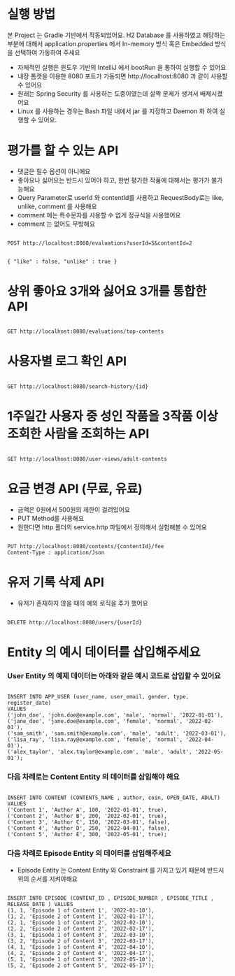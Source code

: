 # 실행 방법
본 Project 는 Gradle 기반에서 작동되었어요. H2 Database 를 사용하였고 해당하는 부분에 대해서
application.properties 에서 In-memory 방식 혹은 Embedded 방식을 선택하여 가동하여 주세요

* 자체적인 실행은 윈도우 기반의 IntelliJ 에서 bootRun 을 통하여 실행할 수 있어요
* 내장 톰캣을 이용한 8080 포트가 가동되면 http://localhost:8080 과 같이 사용할 수 있어요
* 원래는 Spring Security 를 사용하는 도중이였는데 살짝 문제가 생겨서 배제시켰어요
* Linux 를 사용하는 경우는 Bash 파일 내에서 jar 를 지정하고 Daemon 화 하여 실행할 수 있어요.


# 평가를 할 수 있는 API
* 댓글은 필수 옵션이 아니에요
* 좋아요나 싫어요는 반드시 있어야 하고, 한번 평가한 작품에 대해서는 평가가 불가능해요
* Query Parameter로 userId 와 contentId를 사용하고 RequestBody로는 like, unlike, comment 를 사용해요
* comment 에는 특수문자를 사용할 수 없게 정규식을 사용했어요 
* comment 는 없어도 무방해요
<code>
POST http://localhost:8080/evaluations?userId=5&contentId=2

{
  "like" : false,
  "unlike" : true
}
</code>

# 상위 좋아요 3개와 싫어요 3개를 통합한 API
<code>
GET http://localhost:8080/evaluations/top-contents
</code>

# 사용자별 로그 확인 API
<code>
GET http://localhost:8080/search-history/{id}
</code>

# 1주일간 사용자 중 성인 작품을 3작품 이상 조회한 사람을 조회하는 API
<code>
GET http://localhost:8080/user-views/adult-contents
</code>


# 요금 변경 API (무료, 유료)
* 금액은 0원에서 500원의 제한이 걸려있어요
* PUT Method를 사용해요
* 원한다면 http 폴더의 service.http 파일에서 정의해서 실험해볼 수 있어요

<code>
PUT http://localhost:8080/contents/{contentId}/fee
Content-Type : application/Json
</code>

# 유저 기록 삭제 API
* 유저가 존재하지 않을 때의 예외 로직을 추가 했어요
<code>
DELETE http://localhost:8080/users/{userId}
</code>

# Entity 의 예시 데이터를 삽입해주세요
### User Entity 의 예제 데이터는 아래와 같은 예시 코드로 삽입할 수 있어요
<code>
INSERT INTO APP_USER (user_name, user_email, gender, type, register_date) 
VALUES 
('john_doe', 'john.doe@example.com', 'male', 'normal', '2022-01-01'),
('jane_doe', 'jane.doe@example.com', 'female', 'normal', '2022-02-01'),
('sam_smith', 'sam.smith@example.com', 'male', 'adult', '2022-03-01'),
('lisa_ray', 'lisa.ray@example.com', 'female', 'normal', '2022-04-01'),
('alex_taylor', 'alex.taylor@example.com', 'male', 'adult', '2022-05-01');
</code>


### 다음 차례로는 Content Entity 의 데이터를 삽입해야 해요
<code>
INSERT INTO CONTENT (CONTENTS_NAME , author, coin, OPEN_DATE, ADULT) VALUES
('Content 1', 'Author A', 100, '2022-01-01', true),
('Content 2', 'Author B', 200, '2022-02-01', true),
('Content 3', 'Author C', 150, '2022-03-01', false),
('Content 4', 'Author D', 250, '2022-04-01', false),
('Content 5', 'Author E', 300, '2022-05-01', true);
</code>

### 다음 차례로 Episode Entity 의 데이터를 삽입해주세요
* Episode Entity 는 Content Entity 와 Constraint 를 가지고 있기 때문에 반드시 위의 순서를 지켜야해요

<code>
INSERT INTO EPISODE (CONTENT_ID , EPISODE_NUMBER , EPISODE_TITLE , RELEASE_DATE ) VALUES
(1, 1, 'Episode 1 of Content 1', '2022-01-10'),
(1, 2, 'Episode 2 of Content 1', '2022-01-17'),
(2, 1, 'Episode 1 of Content 2', '2022-02-10'),
(2, 2, 'Episode 2 of Content 2', '2022-02-17'),
(3, 1, 'Episode 1 of Content 3', '2022-03-10'),
(3, 2, 'Episode 2 of Content 3', '2022-03-17'),
(4, 1, 'Episode 1 of Content 4', '2022-04-10'),
(4, 2, 'Episode 2 of Content 4', '2022-04-17'),
(5, 1, 'Episode 1 of Content 5', '2022-05-10'),
(5, 2, 'Episode 2 of Content 5', '2022-05-17');
</code>